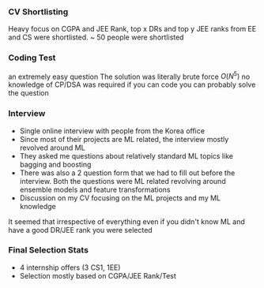 ### CV Shortlisting

Heavy focus on CGPA and JEE Rank, top x DRs and top y JEE ranks from EE and CS were shortlisted. ~ 50 people were shortlisted

### Coding Test

an extremely easy question 
The solution was literally brute force $O(N^5)$
no knowledge of CP/DSA was required
if you can code you can probably solve the question

### Interview
- Single online interview with people from the Korea office
- Since most of their projects are ML related, the interview mostly revolved around ML
- They asked me questions about relatively standard ML topics like bagging and boosting
- There was also a 2 question form that we had to fill out before the interview. Both the questions were ML related revolving around ensemble models and feature transformations
- Discussion on my CV focusing on the ML projects and my ML knowledge

It seemed that irrespective of everything even if you didn't know ML and have a good DR/JEE rank you were selected

### Final Selection Stats

- 4 internship offers (3 CS1, 1EE)
- Selection mostly based on CGPA/JEE Rank/Test